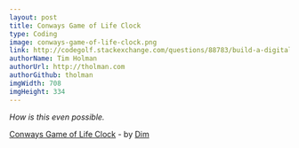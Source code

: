 ```yaml
---
layout: post
title: Conways Game of Life Clock
type: Coding
image: conways-game-of-life-clock.png
link: http://codegolf.stackexchange.com/questions/88783/build-a-digital-clock-in-conways-game-of-life/
authorName: Tim Holman
authorUrl: http://tholman.com
authorGithub: tholman
imgWidth: 708
imgHeight: 334
---
```


_How is this even possible._

[Conways Game of Life Clock](http://codegolf.stackexchange.com/questions/88783/build-a-digital-clock-in-conways-game-of-life/) - by [Dim](http://codegolf.stackexchange.com/users/64412/dim)
